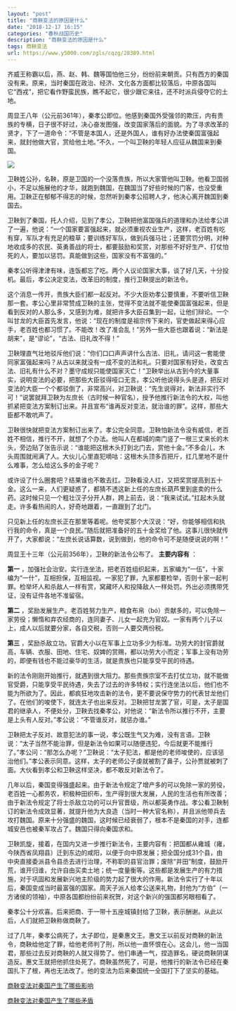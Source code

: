```yaml
---
layout: "post"
title: "商鞅变法的原因是什么"
date: "2018-12-17 16:15"
categories: "春秋战国历史"
description: "商鞅变法的原因是什么"
tags: 商鞅变法
url: https://www.y5000.com/zgls/cqzg/28389.html
---
```






齐威王称霸以后，燕、赵、韩、魏等国怕他三分，纷纷前来朝贡。只有西方的秦国没有来。原来，当时秦国在政治、经济、文化各方面都比较落后，中原各国叫它“西戎”，把它看作野蛮民族，瞧不起它，很少跟它来往，还不时派兵侵夺它的土地。

周显王八年（公元前361年），秦孝公即位。他感到秦国外受强邻的欺压，内有贵族的专横，日子很不好过，决心奋发图强，改变国家落后的面貌。为了寻求改革的贤才，下了一道命令：“不管是本国人，还是外国人，谁有好办法使秦国富强起来，就封他做大官，赏给他土地。”不久，一个叫卫鞅的年轻人应征从魏国来到秦国。

![](https://img.y5000.com/uploads/allimg/180203/8-1P203152J0O6.jpg)

卫鞅姓公孙，名鞅，原是卫国的一个没落贵族，所以大家管他叫卫鞅。他看卫国弱小，不足以施展他的才华，就跑到魏国，在魏国当了好些时候的门客，也没受重用。卫鞅正在郁郁不得志的时候，忽然听到秦孝公招聘人才，他决心离开魏国到秦国去。

卫鞅到了秦国，托人介绍，见到了孝公，卫鞅把他富国强兵的道理和办法给孝公讲了一遍，他说：“一个国家要富强起来，就必须重视农业生产，这样，老百姓有吃有穿，军队才有充足的粮草；要训练好军队，做到兵强马壮；还要赏罚分明，对种地收成多的农民、英勇善战的将士，都要鼓励和奖赏，对那些不好好生产、打仗怕死的人，要加以惩罚。真能做到这些，国家没有不富强的。”

秦孝公听得津津有味，连饭都忘了吃。两个人议论国家大事，谈了好几天，十分投机。最后，孝公决定变法，改革旧的制度，推行卫鞅提出的新法令。

这个消息一传开，贵族大臣们都一起反对。不少大臣劝孝公要慎重，不要听信卫鞅那一套。孝公心里非常赞成卫鞅的主张，觉得不变法就不能使秦国富强起来，但是看到反对的人那么多，又感到为难，就把许多大臣召集到一起，让他们辩论。一个叫甘龙的大臣首先发言，他说：“现在的制度是祖宗传下来的，官吏做起来得心应手，老百姓也都习惯了。不能改！改了准会乱！”另外一些大臣也跟着说：“新法是胡来”，是“谬论”，“古法、旧礼改不得！”

卫鞅理直气壮地驳斥他们说：“你们口口声声讲什么古法、旧礼，请问这一套能使同家富强起来吗？从古以来就没有一成不变的法和礼。只要对国家有好处，改变古法、旧礼有什么不对？墨守成规只能使国家灭亡！”卫鞅举出从古到今的大量事实，说明变法的必要，把那些大臣驳得哑口无言。孝公听他说得头头是道，把反对变法的大臣一个个都驳倒了，非常高兴，对卫鞅说：“先生说得对，新法非实行不可！”说罢就拜卫鞅为左庶长（古时候一种官名），授予他推行新法令的大权，叫他抓紧把变法方案制订出来。并且宣布“谁再反对变法，就治谁的罪”。这样，那些大臣都不敢吭声了。

卫鞅很快就把变法方案制订出来了。孝公完全同意。卫鞅怕新法令没有威信，老百姓不相信，推行不开，就想了个办法。他叫人在都城的南门竖了一根三丈来长的木头，旁边贴了张告示说：“谁能把这根木头打到北门去，赏他十金。”不多会儿，木头周围就闹满了人。大伙儿心里直犯嘀咕：这根木头顶多百把斤，扛几里地不是什么难事，怎么给这么多的金子呢？

或许设了什么圈套吧？结果谁也不敢去扛。卫鞅看没人扛，又把奖赏提高到五十金。这么一来，人们更疑惑了，都猜不透这新上任的左庶长葫芦里到底卖的什么药。这时候只见一个粗壮汉子分开人群，跨上前去，说：“我来试试。”扛起木头就走。许多看热闹的人，好奇地跟着，一直跟到了北门。

只见新上任的左庶长正在那里等着呢。他夸奖那个大汉说：“好，你能够相信和执行我的命令，真是一个良民。”随后就把准备好的五十金奖给了他。这事儿很快就传开了，大家都说：“左庶长说话算数，说到做到，他的命令可不是随便说说的啊！”

周显王十三年（公元前356年），卫鞅的新法令公布了。 **主要内容有** ：

**第一**
，加强社会治安。实行连坐法，把老百姓组织起来，五家编为“一伍”，十家编为“一什”，互相担保，互相监视。一家犯了罪，九家都要检举，否则十家一起判罪。检举坏人和杀敌人一样有赏，窝藏坏人和投降敌人一样处罚。外出必须携带凭证，没有证件各地不准留宿。

**第二**
，奖励发展生产。老百姓努力生产，粮食布帛（bó）贡献多的，可以免除一家劳役；懒惰和弃农经商的，连同妻子、儿女一起充为官奴。一家有两个儿子以上，成人以后就要分家，各自交税，否则一人要交两份税。

**第三**
，奖励杀敌立功。官爵大小以在军事上立功多少为标准。功劳大的封官爵就高，车辆、衣服、田地、住宅、奴婢的赏赐，都以功劳大小而定；军事上没有功劳的，即便有钱也不能过豪华的生活，就是贵族也只能享受平民的待遇。

新的法令刚刚开始推行，就遇到很大阻力。那些贵族宗室不去打仗立功，就不能做官受爵，只能享受平民待遇，失去了过去的许多特权；实行连坐法以后，他们也不能为所欲为了。因此，都疯狂地攻击新的法令，更不要说保守势力的代表甘龙他们了。在他们的唆使下，就连太子也出来反对。卫鞅把甘龙罢了官，可是，太子是国君的继承人，不便处分，卫鞅去找秦孝公，对他说：“新法令所以推行不开，主要是上头有人反对。”孝公说：“不管谁反对，就惩办谁。”

卫鞅把太子反对、故意犯法的事一说，孝公既生气又为难，没有言语。卫鞅说：“太子当然不能治罪，但是新法令如果可以随便违犯，今后就更不能推行了。”孝公问：“那怎么办呢？”卫鞅说：“太子犯法，都是他的老师唆使的，应该惩治他们。”孝公表示同意。这样，太子的老师公子虔就被割了鼻子，公孙贾就被刺了面。大伙看到孝公和卫鞅这样坚决，都不敢反对新法令了。

几年以后，秦国变得强盛起来。由于新法令规定了增产多的可以免除一家的劳役，老百姓一心都务农，积极种田织布，生产得到很大发展，人民的生活也有所改善；由于新法令规定了将士杀敌立功的可以升官晋级，所以都英勇作战。孝公看卫鞅制订的新法令成效显著，就提升他为大良造（当时一种大官名称），并且派他带兵去攻打魏国。原来十分强盛的魏国，这时候已经衰弱了，根本不是秦国的对手，连都城安邑也被秦军攻占了。魏国只得向秦国求和。

卫鞅凯旋，接着，在国内又进一步推行新法令，主要内容有：把国都从雍城（雍，今陕西省凤翔县）迁到东边的咸阳，以便于向中原发展；把全国分成31个县，由中央直接委派县令县丞去进行治理，不称职的县官治罪；废除“井田”制度，鼓励开荒，谁开归谁，允许自由买卖土地；统一度量衡等。这些都是发展生产的有力措施，对于巩固和发展新兴地主阶级的势力起了很大的作用。新法令实行了十年以后，秦国变成当时最富强的国家。周天子派人给孝公送来礼物，封他为“方伯”（一方诸侯的领袖），中原各国都纷纷前来祝贺，对这个新兴的强国都另眼相看了。

秦孝公十分欢喜。后来把商、于一带十五座城镇封给了卫鞅，表示酬谢。从此以后，人们就把卫鞅称做商鞅了。

过了几年，秦孝公病死了，太子即位，是秦惠文王。惠文王以前反对商鞅的新法令，商鞅给他定了罪，给他老师判了刑，所以他一直怀恨在心。这会儿，他一当国君，那些过去反对商鞅的人就又得势了。他们串通一气，捏造罪名，硬说商鞅阴谋造反。惠文王就把他抓住处死了。商鞅虽然死了，可是，他推行的新法令已经在秦国扎下了根，再也无法改了。他的变法为后来秦国统一全国打下了坚实的基础。

[商鞅变法对秦国产生了哪些影响](https://www.y5000.com/zgls/qh/21771.html)

[商鞅变法对秦国产生了哪些矛盾](https://www.y5000.com/zgls/qh/18849.html)

